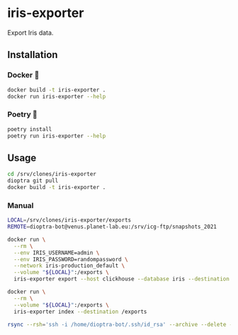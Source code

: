 # iris-exporter

Export Iris data.

## Installation

### Docker 🐳

```bash
docker build -t iris-exporter .
docker run iris-exporter --help
```

### Poetry 🐍

```bash
poetry install
poetry run iris-exporter --help
```

## Usage

```bash
cd /srv/clones/iris-exporter
dioptra git pull
docker build -t iris-exporter .
```

### Manual

```bash
LOCAL=/srv/clones/iris-exporter/exports
REMOTE=dioptra-bot@venus.planet-lab.eu:/srv/icg-ftp/snapshots_2021

docker run \
  --rm \
  --env IRIS_USERNAME=admin \
  --env IRIS_PASSWORD=randompassword \
  --network iris-production_default \
  --volume "${LOCAL}":/exports \
  iris-exporter export --host clickhouse --database iris --destination /exports --tag exhaustive.saturday.json

docker run \
  --rm \
  --volume "${LOCAL}":/exports \
  iris-exporter index --destination /exports

rsync --rsh='ssh -i /home/dioptra-bot/.ssh/id_rsa' --archive --delete --progress "${LOCAL}/" "${REMOTE}/"
```
